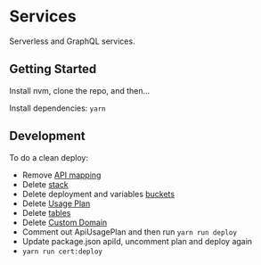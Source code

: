 # Services

Serverless and GraphQL services.

## Getting Started

Install nvm, clone the repo, and then...

Install dependencies: `yarn`  

## Development

To do a clean deploy:

- Remove [API mapping](https://us-west-2.console.aws.amazon.com/apigateway/home?region=us-west-2#/custom-domain-names/api.watchtowr.io)
- Delete [stack](https://us-west-2.console.aws.amazon.com/cloudformation/home?region=us-west-2#/stacks?filter=active&tab=events)
- Delete deployment and variables [buckets](https://console.aws.amazon.com/s3/home?region=us-west-2)
- Delete [Usage Plan](https://us-west-2.console.aws.amazon.com/apigateway/home?region=us-west-2#/usage-plans/)
- Delete [tables](https://us-west-2.console.aws.amazon.com/dynamodb/home?region=us-west-2)
- Delete [Custom Domain](https://us-west-2.console.aws.amazon.com/apigateway/home?region=us-west-2#/custom-domain-names)
- Comment out ApiUsagePlan and then run `yarn run deploy`
- Update package.json apiId, uncomment plan and deploy again
- `yarn run cert:deploy`
